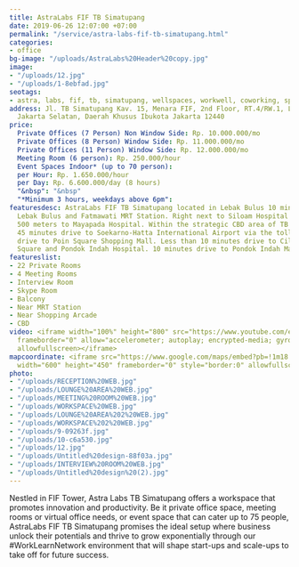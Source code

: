 ```yaml
---
title: AstraLabs FIF TB Simatupang
date: 2019-06-26 12:07:00 +07:00
permalink: "/service/astra-labs-fif-tb-simatupang.html"
categories:
- office
bg-image: "/uploads/AstraLabs%20Header%20copy.jpg"
image:
- "/uploads/12.jpg"
- "/uploads/1-8ebfad.jpg"
seotags:
- astra, labs, fif, tb, simatupang, wellspaces, workwell, coworking, space, jakarta
address: Jl. TB Simatupang Kav. 15, Menara FIF, 2nd Floor, RT.4/RW.1, Lb. Bulus, Cilandak,
  Jakarta Selatan, Daerah Khusus Ibukota Jakarta 12440
price:
  Private Offices (7 Person) Non Window Side: Rp. 10.000.000/mo
  Private Offices (8 Person) Window Side: Rp. 11.000.000/mo
  Private Offices (11 Person) Window Side: Rp. 12.000.000/mo
  Meeting Room (6 person): Rp. 250.000/hour
  Event Spaces Indoor* (up to 70 person): 
  per Hour: Rp. 1.650.000/hour
  per Day: Rp. 6.600.000/day (8 hours)
  "&nbsp": "&nbsp"
  "*Minimum 3 hours, weekdays above 6pm": 
featuresdesc: AstraLabs FIF TB Simatupang located in Lebak Bulus 10 minutes walk to
  Lebak Bulus and Fatmawati MRT Station. Right next to Siloam Hospital and South Quarter
  500 meters to Mayapada Hospital. Within the strategic CBD area of TB Simatupang.
  45 minutes drive to Soekarno-Hatta International Airport via the toll road. 5 minutes
  drive to Poin Square Shopping Mall. Less than 10 minutes drive to Cilandak Town
  Square and Pondok Indah Hospital. 10 minutes drive to Pondok Indah Mall.
featureslist:
- 22 Private Rooms
- 4 Meeting Rooms
- Interview Room
- Skype Room
- Balcony
- Near MRT Station
- Near Shopping Arcade
- CBD
video: <iframe width="100%" height="800" src="https://www.youtube.com/embed/UpXoldkeKo8"
  frameborder="0" allow="accelerometer; autoplay; encrypted-media; gyroscope; picture-in-picture"
  allowfullscreen></iframe>
mapcoordinate: <iframe src="https://www.google.com/maps/embed?pb=!1m18!1m12!1m3!1d7931.578989463437!2d106.78171702418815!3d-6.291374631786165!2m3!1f0!2f0!3f0!3m2!1i1024!2i768!4f13.1!3m3!1m2!1s0x2e69f116aaf251b7%3A0xd86d4431f2513095!2sAstra+Labs+FIF+TB+Simatupang+Coworking+Space+%26+Serviced+Office+by+wellspaces.co!5e0!3m2!1sid!2sid!4v1562057345523!5m2!1sid!2sid"
  width="600" height="450" frameborder="0" style="border:0" allowfullscreen></iframe>
photo:
- "/uploads/RECEPTION%20WEB.jpg"
- "/uploads/LOUNGE%20AREA%20WEB.jpg"
- "/uploads/MEETING%20ROOM%20WEB.jpg"
- "/uploads/WORKSPACE%20WEB.jpg"
- "/uploads/LOUNGE%20AREA%202%20WEB.jpg"
- "/uploads/WORKSPACE%202%20WEB.jpg"
- "/uploads/9-09263f.jpg"
- "/uploads/10-c6a530.jpg"
- "/uploads/12.jpg"
- "/uploads/Untitled%20design-88f03a.jpg"
- "/uploads/INTERVIEW%20ROOM%20WEB.jpg"
- "/uploads/Untitled%20design%20(2).jpg"
---
```


Nestled in FIF Tower, Astra Labs TB Simatupang offers a workspace that promotes innovation and productivity. Be it private office space, meeting rooms or virtual office needs, or event space that can cater up to 75 people, AstraLabs FIF TB Simatupang promises the ideal setup where business unlock their potentials and thrive to grow exponentially through our #WorkLearnNetwork environment that will shape start-ups and scale-ups to take off for future success.